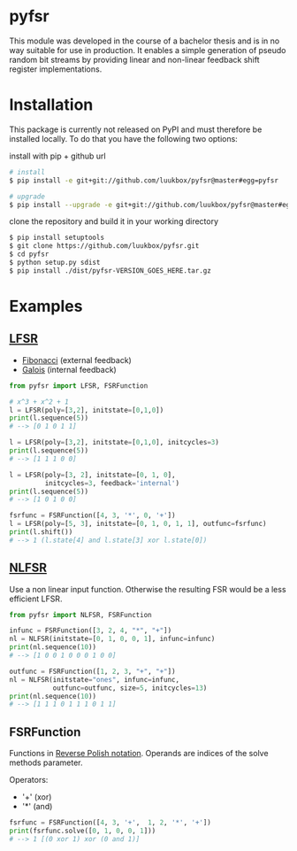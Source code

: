 # pyfsr

This module was developed in the course of a bachelor thesis and is in no way suitable for use in production. It enables a simple generation of pseudo random bit streams by providing linear and non-linear feedback shift register implementations.

# Installation

This package is currently not released on PyPI and must therefore be installed locally. To do that you have the following two options:

install with pip + github url

```bash
# install
$ pip install -e git+git://github.com/luukbox/pyfsr@master#egg=pyfsr

# upgrade
$ pip install --upgrade -e git+git://github.com/luukbox/pyfsr@master#egg=pyfsr
```

clone the repository and build it in your working directory

```bash
$ pip install setuptools
$ git clone https://github.com/luukbox/pyfsr.git
$ cd pyfsr
$ python setup.py sdist
$ pip install ./dist/pyfsr-VERSION_GOES_HERE.tar.gz
```

# Examples

## [LFSR](https://en.wikipedia.org/wiki/Linear-feedback_shift_register)

- [Fibonacci](https://en.wikipedia.org/wiki/Linear-feedback_shift_register#Fibonacci_LFSRs) (external feedback)
- [Galois](https://en.wikipedia.org/wiki/Linear-feedback_shift_register#Galois_LFSRs) (internal feedback)

```python
from pyfsr import LFSR, FSRFunction

# x^3 + x^2 + 1
l = LFSR(poly=[3,2], initstate=[0,1,0])
print(l.sequence(5))
# --> [0 1 0 1 1]

l = LFSR(poly=[3,2], initstate=[0,1,0], initcycles=3)
print(l.sequence(5))
# --> [1 1 1 0 0]

l = LFSR(poly=[3, 2], initstate=[0, 1, 0],
         initcycles=3, feedback='internal')
print(l.sequence(5))
# --> [1 0 1 0 0]

fsrfunc = FSRFunction([4, 3, '*', 0, '+'])
l = LFSR(poly=[5, 3], initstate=[0, 1, 0, 1, 1], outfunc=fsrfunc)
print(l.shift())
# --> 1 (l.state[4] and l.state[3] xor l.state[0])
```

## [NLFSR](https://en.wikipedia.org/wiki/Nonlinear-feedback_shift_register)

Use a non linear input function. Otherwise the resulting FSR would be a less efficient LFSR.

```python
from pyfsr import NLFSR, FSRFunction

infunc = FSRFunction([3, 2, 4, "*", "+"])
nl = NLFSR(initstate=[0, 1, 0, 0, 1], infunc=infunc)
print(nl.sequence(10))
# --> [1 0 0 1 0 0 0 1 0 0]

outfunc = FSRFunction([1, 2, 3, "+", "+"])
nl = NLFSR(initstate="ones", infunc=infunc,
           outfunc=outfunc, size=5, initcycles=13)
print(nl.sequence(10))
# --> [1 1 1 0 1 1 1 0 1 1]
```

## FSRFunction

Functions in [Reverse Polish notation](https://en.wikipedia.org/wiki/Reverse_Polish_notation). Operands are indices of the solve methods parameter.

Operators:

- '\+' (xor)
- '\*' (and)

```python
fsrfunc = FSRFunction([4, 3, '+',  1, 2, '*', '+'])
print(fsrfunc.solve([0, 1, 0, 0, 1]))
# --> 1 [(0 xor 1) xor (0 and 1)]
```
